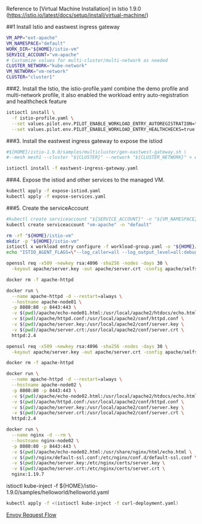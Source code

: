 Reference to [Virtual Machine Installation] in Istio 1.9.0 (https://istio.io/latest/docs/setup/install/virtual-machine/)

##1 Install Istio and eastwest ingress gateway

```bash
VM_APP="ext-apache"
VM_NAMESPACE="default"
WORK_DIR="${HOME}/istio-vm"
SERVICE_ACCOUNT="vm-apache"
# Customize values for multi-cluster/multi-network as needed
CLUSTER_NETWORK="kube-network"
VM_NETWORK="vm-network"
CLUSTER="cluster1"
```

###2. Install the Istio, the istio-profile.yaml combine the demo profile and multi-network profile, it also enabled the workload entry auto-registration and healthcheck feature 
```bash
istioctl install \
  -f istio-profile.yaml \
  --set values.pilot.env.PILOT_ENABLE_WORKLOAD_ENTRY_AUTOREGISTRATION=true \
  --set values.pilot.env.PILOT_ENABLE_WORKLOAD_ENTRY_HEALTHCHECKS=true
```

###3. Install the eastwest ingress gateway to expose the istiod
```bash
#${HOME}/istio-1.9.0/samples/multicluster/gen-eastwest-gateway.sh \
#--mesh mesh1 --cluster "${CLUSTER}" --network "${CLUSTER_NETWORK}" > eastwest-ingreess-gateway.yaml

istioctl install -f eastwest-ingress-gateway.yaml
```

###4. Expose the istiod and other services to the managed VM.
```bash
kubectl apply -f expose-istiod.yaml
kubectl apply -f expose-services.yaml
```

###5. Create the serviceAccount 
```bash
#kubectl create serviceaccount "${SERVICE_ACCOUNT}" -n "${VM_NAMESPACE}"
kubectl create serviceaccount "vm-apache" -n "default"
```

```bash
rm -rf "${HOME}/istio-vm"
mkdir -p "${HOME}/istio-vm"
istioctl x workload entry configure -f workload-group.yaml -o "${HOME}/istio-vm" --clusterID "cluster1" --autoregister
echo "ISTIO_AGENT_FLAGS=\"--log_caller=all --log_output_level=all:debug --proxyLogLevel=debug\"" >> ${HOME}/istio-vm/cluster.env
```

```bash
openssl req -x509 -newkey rsa:4096 -sha256 -nodes -days 30 \
  -keyout apache/server.key -out apache/server.crt -config apache/selfsign-request.cfg

docker rm -f apache-httpd

docker run \
  --name apache-httpd -d --restart=always \
  --hostname apache-node01 \
  -p 8080:80 -p 8443:443 \
  -v $(pwd)/apache/echo-node01.html:/usr/local/apache2/htdocs/echo.html \
  -v $(pwd)/apache/httpd.conf:/usr/local/apache2/conf/httpd.conf \
  -v $(pwd)/apache/server.key:/usr/local/apache2/conf/server.key \
  -v $(pwd)/apache/server.crt:/usr/local/apache2/conf/server.crt \
  httpd:2.4
```

```bash
openssl req -x509 -newkey rsa:4096 -sha256 -nodes -days 30 \
  -keyout apache/server.key -out apache/server.crt -config apache/selfsign-request.cfg

docker rm -f apache-httpd

docker run \
  --name apache-httpd -d --restart=always \
  --hostname apache-node02 \
  -p 8080:80 -p 8443:443 \
  -v $(pwd)/apache/echo-node02.html:/usr/local/apache2/htdocs/echo.html \
  -v $(pwd)/apache/httpd.conf:/usr/local/apache2/conf/httpd.conf \
  -v $(pwd)/apache/server.key:/usr/local/apache2/conf/server.key \
  -v $(pwd)/apache/server.crt:/usr/local/apache2/conf/server.crt \
  httpd:2.4
```

```bash
docker run \
  --name nginx -d --rm \
  --hostname nginx-node02 \
  -p 8080:80 -p 8443:443 \
  -v $(pwd)/apache/echo-node02.html:/usr/share/nginx/html/echo.html \
  -v $(pwd)/nginx/default-ssl.conf:/etc/nginx/conf.d/default-ssl.conf \
  -v $(pwd)/apache/server.key:/etc/nginx/certs/server.key \
  -v $(pwd)/apache/server.crt:/etc/nginx/certs/server.crt \
  nginx:1.19.7
```




istioctl kube-inject -f ${HOME}/istio-1.9.0/samples/helloworld/helloworld.yaml

```bash
kubectl apply -f <(istioctl kube-inject -f curl-deployment.yaml)
```

[Envoy Request Flow](https://www.envoyproxy.io/docs/envoy/latest/intro/life_of_a_request#request-flow)
